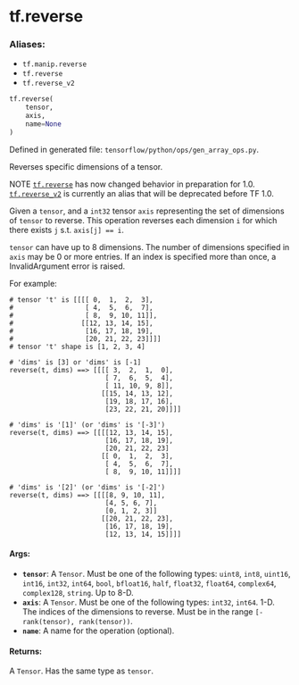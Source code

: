 <div itemscope itemtype="http://developers.google.com/ReferenceObject">
<meta itemprop="name" content="tf.reverse" />
<meta itemprop="path" content="Stable" />
</div>

# tf.reverse

### Aliases:

* `tf.manip.reverse`
* `tf.reverse`
* `tf.reverse_v2`

``` python
tf.reverse(
    tensor,
    axis,
    name=None
)
```



Defined in generated file: `tensorflow/python/ops/gen_array_ops.py`.

Reverses specific dimensions of a tensor.

NOTE <a href="../tf/reverse.md"><code>tf.reverse</code></a> has now changed behavior in preparation for 1.0.
<a href="../tf/reverse.md"><code>tf.reverse_v2</code></a> is currently an alias that will be deprecated before TF 1.0.

Given a `tensor`, and a `int32` tensor `axis` representing the set of
dimensions of `tensor` to reverse. This operation reverses each dimension
`i` for which there exists `j` s.t. `axis[j] == i`.

`tensor` can have up to 8 dimensions. The number of dimensions specified
in `axis` may be 0 or more entries. If an index is specified more than
once, a InvalidArgument error is raised.

For example:

```
# tensor 't' is [[[[ 0,  1,  2,  3],
#                  [ 4,  5,  6,  7],
#                  [ 8,  9, 10, 11]],
#                 [[12, 13, 14, 15],
#                  [16, 17, 18, 19],
#                  [20, 21, 22, 23]]]]
# tensor 't' shape is [1, 2, 3, 4]

# 'dims' is [3] or 'dims' is [-1]
reverse(t, dims) ==> [[[[ 3,  2,  1,  0],
                        [ 7,  6,  5,  4],
                        [ 11, 10, 9, 8]],
                       [[15, 14, 13, 12],
                        [19, 18, 17, 16],
                        [23, 22, 21, 20]]]]

# 'dims' is '[1]' (or 'dims' is '[-3]')
reverse(t, dims) ==> [[[[12, 13, 14, 15],
                        [16, 17, 18, 19],
                        [20, 21, 22, 23]
                       [[ 0,  1,  2,  3],
                        [ 4,  5,  6,  7],
                        [ 8,  9, 10, 11]]]]

# 'dims' is '[2]' (or 'dims' is '[-2]')
reverse(t, dims) ==> [[[[8, 9, 10, 11],
                        [4, 5, 6, 7],
                        [0, 1, 2, 3]]
                       [[20, 21, 22, 23],
                        [16, 17, 18, 19],
                        [12, 13, 14, 15]]]]
```

#### Args:

* <b>`tensor`</b>: A `Tensor`. Must be one of the following types: `uint8`, `int8`, `uint16`, `int16`, `int32`, `int64`, `bool`, `bfloat16`, `half`, `float32`, `float64`, `complex64`, `complex128`, `string`.
    Up to 8-D.
* <b>`axis`</b>: A `Tensor`. Must be one of the following types: `int32`, `int64`.
    1-D. The indices of the dimensions to reverse. Must be in the range
    `[-rank(tensor), rank(tensor))`.
* <b>`name`</b>: A name for the operation (optional).


#### Returns:

A `Tensor`. Has the same type as `tensor`.